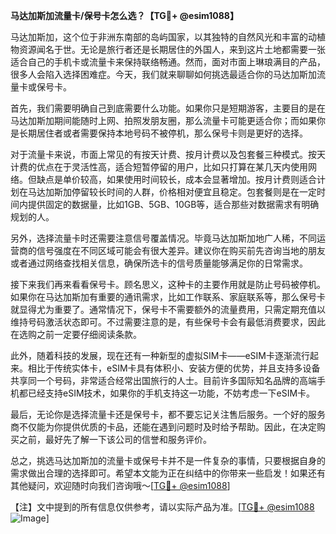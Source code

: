 **马达加斯加流量卡/保号卡怎么选？【TG💪+ @esim1088】**

马达加斯加，这个位于非洲东南部的岛屿国家，以其独特的自然风光和丰富的动植物资源闻名于世。无论是旅行者还是长期居住的外国人，来到这片土地都需要一张适合自己的手机卡或流量卡来保持联络畅通。然而，面对市面上琳琅满目的产品，很多人会陷入选择困难症。今天，我们就来聊聊如何挑选最适合你的马达加斯加流量卡或保号卡。

首先，我们需要明确自己到底需要什么功能。如果你只是短期游客，主要目的是在马达加斯加期间能随时上网、拍照发朋友圈，那么流量卡可能更适合你；而如果你是长期居住者或者需要保持本地号码不被停机，那么保号卡则是更好的选择。

对于流量卡来说，市面上常见的有按天计费、按月计费以及包套餐三种模式。按天计费的优点在于灵活性高，适合短暂停留的用户，比如只打算在某几天内使用网络。但缺点是单价较高，如果使用时间较长，成本会显著增加。按月计费则适合计划在马达加斯加停留较长时间的人群，价格相对便宜且稳定。包套餐则是在一定时间内提供固定的数据量，比如1GB、5GB、10GB等，适合那些对数据需求有明确规划的人。

另外，选择流量卡时还需要注意信号覆盖情况。毕竟马达加斯加地广人稀，不同运营商的信号强度在不同区域可能会有很大差异。建议你在购买前先咨询当地的朋友或者通过网络查找相关信息，确保所选卡的信号质量能够满足你的日常需求。

接下来我们再来看看保号卡。顾名思义，这种卡的主要作用就是防止号码被停机。如果你在马达加斯加有重要的通讯需求，比如工作联系、家庭联系等，那么保号卡就显得尤为重要了。通常情况下，保号卡不需要额外的流量费用，只需定期充值以维持号码激活状态即可。不过需要注意的是，有些保号卡会有最低消费要求，因此在选购之前一定要仔细阅读条款。

此外，随着科技的发展，现在还有一种新型的虚拟SIM卡——eSIM卡逐渐流行起来。相比于传统实体卡，eSIM卡具有体积小、安装方便的优势，并且支持多设备共享同一个号码，非常适合经常出国旅行的人士。目前许多国际知名品牌的高端手机都已经支持eSIM技术，如果你的手机支持这一功能，不妨考虑一下eSIM卡。

最后，无论你是选择流量卡还是保号卡，都不要忘记关注售后服务。一个好的服务商不仅能为你提供优质的卡品，还能在遇到问题时及时给予帮助。因此，在决定购买之前，最好先了解一下该公司的信誉和服务评价。

总之，挑选马达加斯加的流量卡或保号卡并不是一件复杂的事情，只要根据自身的需求做出合理的选择即可。希望本文能为正在纠结中的你带来一些启发！如果还有其他疑问，欢迎随时向我们咨询哦～[[TG💪+ @esim1088](https://t.me/s/esim1088)]

【注】文中提到的所有信息仅供参考，请以实际产品为准。[[TG💪+ @esim1088](https://t.me/s/esim1088) ![Image](https://i.postimg.cc/4NQfJmqS/Snipaste-2025-05-13-00-14-12.png)]